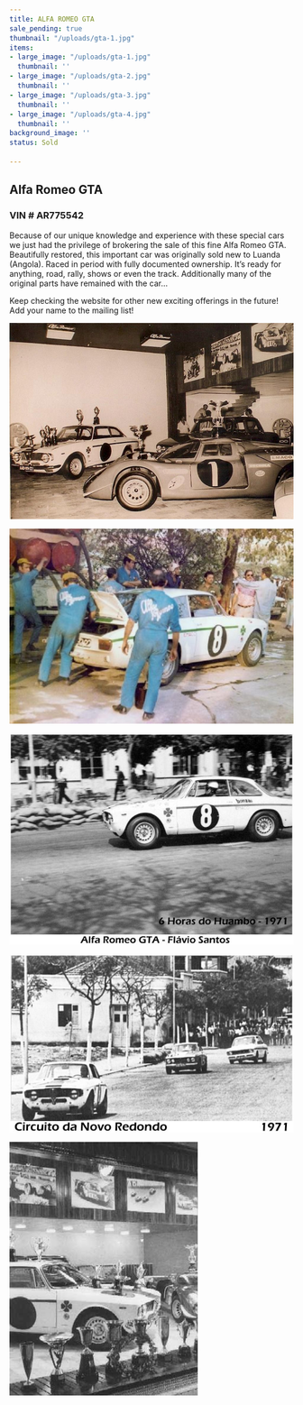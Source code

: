 ```yaml
---
title: ALFA ROMEO GTA
sale_pending: true
thumbnail: "/uploads/gta-1.jpg"
items:
- large_image: "/uploads/gta-1.jpg"
  thumbnail: ''
- large_image: "/uploads/gta-2.jpg"
  thumbnail: ''
- large_image: "/uploads/gta-3.jpg"
  thumbnail: ''
- large_image: "/uploads/gta-4.jpg"
  thumbnail: ''
background_image: ''
status: Sold

---
```

## Alfa Romeo GTA

### VIN  #  AR775542

Because of our unique knowledge and experience with these special cars we just had the privilege of brokering the sale of this fine Alfa Romeo GTA. Beautifully restored, this important car was originally sold new to Luanda (Angola). Raced in period with fully documented ownership. It’s ready for anything, road, rally, shows or even the track. Additionally many of the original parts have remained with the car...

Keep checking the website for other new exciting offerings in the future!  Add your name to the mailing list!

![](/uploads/soconia-1969.jpg)

![](/uploads/lisboa-1970.jpg)

![](/uploads/huambo-1971.jpg)

![](/uploads/novo-redondo-1971.jpg)

![](/uploads/trophies.jpg)